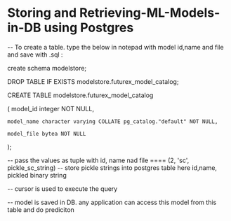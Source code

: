 # Storing and Retrieving-ML-Models-in-DB using Postgres
-- To create a table. type the below in notepad with model id,name and file and save with .sql :

create schema modelstore;


DROP TABLE IF EXISTS modelstore.futurex_model_catalog;

CREATE TABLE modelstore.futurex_model_catalog

(
    model_id integer NOT NULL,
    
    model_name character varying COLLATE pg_catalog."default" NOT NULL,
    
    model_file bytea NOT NULL
);


-- pass the values as tuple with id, name nad file ==== (2, 'sc', pickle_sc_string)
-- store pickle strings into postgres table here id,name, pickled binary string

-- cursor is used to execute the query

-- model is saved in DB. any application can access this model from this table and do prediciton
